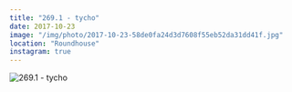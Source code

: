 ```yaml
---
title: "269.1 - tycho"
date: 2017-10-23
image: "/img/photo/2017-10-23-58de0fa24d3d7608f55eb52da31dd41f.jpg"
location: "Roundhouse"
instagram: true
---
```


![269.1 - tycho](/img/photo/2017-10-23-58de0fa24d3d7608f55eb52da31dd41f.jpg)
